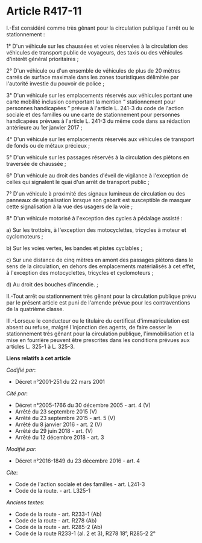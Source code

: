 # Article R417-11

I.-Est considéré comme très gênant pour la circulation publique l'arrêt ou le stationnement : 

1° D'un véhicule sur les chaussées et voies réservées à la circulation des véhicules de transport public de voyageurs, des
taxis ou des véhicules d'intérêt général prioritaires ; 

2° D'un véhicule ou d'un ensemble de véhicules de plus de 20 mètres carrés de surface maximale dans les zones touristiques
délimitée par l'autorité investie du pouvoir de police ; 

3° D'un véhicule sur les emplacements réservés aux véhicules portant une carte mobilité inclusion comportant la mention “
stationnement pour personnes handicapées ” prévue à l'article L. 241-3 du code de l'action sociale et des familles ou une
carte de stationnement pour personnes handicapées prévues à l'article L. 241-3 du même code dans sa rédaction antérieure au
1er janvier 2017 ; 

4° D'un véhicule sur les emplacements réservés aux véhicules de transport de fonds ou de métaux précieux ; 

5° D'un véhicule sur les passages réservés à la circulation des piétons en traversée de chaussée ; 

6° D'un véhicule au droit des bandes d'éveil de vigilance à l'exception de celles qui signalent le quai d'un arrêt de
transport public ; 

7° D'un véhicule à proximité des signaux lumineux de circulation ou des panneaux de signalisation lorsque son gabarit est
susceptible de masquer cette signalisation à la vue des usagers de la voie ; 

8° D'un véhicule motorisé à l'exception des cycles à pédalage assisté : 

a) Sur les trottoirs, à l'exception des motocyclettes, tricycles à moteur et cyclomoteurs ; 

b) Sur les voies vertes, les bandes et pistes cyclables ; 

c) Sur une distance de cinq mètres en amont des passages piétons dans le sens de la circulation, en dehors des emplacements
matérialisés à cet effet, à l'exception des motocyclettes, tricycles et cyclomoteurs ; 

d) Au droit des bouches d'incendie. ; 

II.-Tout arrêt ou stationnement très gênant pour la circulation publique prévu par le présent article est puni de l'amende
prévue pour les contraventions de la quatrième classe. 

III.-Lorsque le conducteur ou le titulaire du certificat d'immatriculation est absent ou refuse, malgré l'injonction des
agents, de faire cesser le stationnement très gênant pour la circulation publique, l'immobilisation et la mise en fourrière
peuvent être prescrites dans les conditions prévues aux articles L. 325-1 à L. 325-3.

**Liens relatifs à cet article**

_Codifié par_:

  - Décret n°2001-251 du 22 mars 2001

_Cité par_:

  - Décret n°2005-1766 du 30 décembre 2005 - art. 4 (V)
  - Arrêté du 23 septembre 2015 (V)
  - Arrêté du 23 septembre 2015 - art. 5 (V)
  - Arrêté du 8 janvier 2016 - art. 2 (V)
  - Arrêté du 29 juin 2018 - art. (V)
  - Arrêté du 12 décembre 2018 - art. 3

_Modifié par_:

  - Décret n°2016-1849 du 23 décembre 2016 - art. 4

_Cite_:

  - Code de l'action sociale et des familles - art. L241-3
  - Code de la route. - art. L325-1

_Anciens textes_:

  - Code de la route - art. R233-1 (Ab)
  - Code de la route - art. R278 (Ab)
  - Code de la route - art. R285-2 (Ab)
  - Code de la route R233-1 (al. 2 et 3), R278 18°, R285-2 2°
